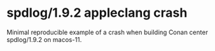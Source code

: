# spdlog/1.9.2 appleclang crash
Minimal reproducible example of a crash when building Conan center spdlog/1.9.2 on macos-11.
